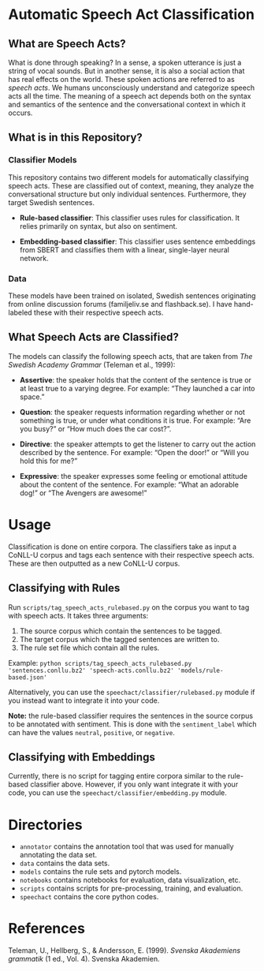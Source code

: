 # Automatic Speech Act Classification

## What are Speech Acts?
What is done through speaking? In a sense, a spoken utterance is just a string of vocal sounds. But in another sense, it is also a social action that has real effects on the world. These spoken actions are referred to as *speech acts*. We humans unconsciously understand and categorize speech acts all the time. The meaning of a speech act depends both on the syntax and semantics of the sentence and the conversational context in which it occurs.

## What is in this Repository?

### Classifier Models
This repository contains two different models for automatically classifying speech acts. These are classified out of context, meaning, they analyze the conversational structure but only individual sentences. Furthermore, they target Swedish sentences.

- **Rule-based classifier**: This classifier uses rules for classification. It relies primarily on syntax, but also on sentiment.

- **Embedding-based classifier**: This classifier uses sentence embeddings from SBERT and classifies them with a linear, single-layer neural network.

### Data
These models have been trained on isolated, Swedish sentences originating from online discussion forums (familjeliv.se and flashback.se). I have hand-labeled these with their respective speech acts.

## What Speech Acts are Classified?
The models can classify the following speech acts, that are taken from *The Swedish Academy Grammar* (Teleman et al., 1999):

- **Assertive**: the speaker holds that the content of the sentence is true or at least true to a varying degree. For example: “They launched a car into space.”

- **Question**: the speaker requests information regarding whether or not something is true, or under what conditions it is true. For example: “Are you busy?” or “How much does the car cost?”.

- **Directive**: the speaker attempts to get the listener to carry out the action described by the sentence. For example: “Open the door!” or “Will you hold this for me?”

- **Expressive**: the speaker expresses some feeling or emotional attitude about the content of the sentence. For example: “What an adorable dog!” or “The Avengers are awesome!”

# Usage
Classification is done on entire corpora. The classifiers take as input a CoNLL-U corpus and tags each sentence with their respective speech acts. These are then outputted as a new CoNLL-U corpus. 

## Classifying with Rules
Run `scripts/tag_speech_acts_rulebased.py` on the corpus you want to tag with speech acts. It takes three arguments:
1. The source corpus which contain the sentences to be tagged.
2. The target corpus which the tagged sentences are written to.
3. The rule set file which contain all the rules.

Example: `python scripts/tag_speech_acts_rulebased.py 'sentences.conllu.bz2' 'speech-acts.conllu.bz2' 'models/rule-based.json'`

Alternatively, you can use the `speechact/classifier/rulebased.py` module if you instead want to integrate it into your code.

**Note:** the rule-based classifier requires the sentences in the source corpus to be annotated with sentiment. This is done with the `sentiment_label` which can have the values `neutral`, `positive`, or `negative`.

## Classifying with Embeddings
Currently, there is no script for tagging entire corpora similar to the rule-based classifier above. However, if you only want integrate it with your code, you can use the `speechact/classifier/embedding.py` module.

# Directories
- `annotator` contains the annotation tool that was used for manually annotating the data set.
- `data` contains the data sets.
- `models` contains the rule sets and pytorch models.
- `notebooks` contains notebooks for evaluation, data visualization, etc.
- `scripts` contains scripts for pre-processing, training, and evaluation.
- `speechact` contains the core python codes.


# References

Teleman, U., Hellberg, S., & Andersson, E. (1999). *Svenska Akademiens grammatik* (1 ed., Vol. 4). Svenska Akademien.